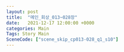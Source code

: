 ```yaml
---
layout: post
title:  "메인_회상_013~028장"
date:   2021-12-17 12:00:00 +0000
categories: Main
Tags: Story Main
SceneCode: ["scene_skip_cp013-028_q1_s10"]
---
```

